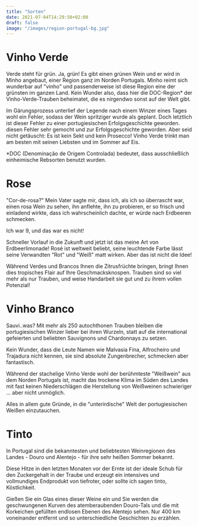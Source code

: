 ```yaml
---
title: "Sorten"
date: 2021-07-04T14:29:50+02:00
draft: false
image: "/images/region-portugal-bg.jpg"
---
```


# Vinho Verde
 
Verde steht für grün. Ja, grün! Es gibt einen grünen Wein und er wird in Minho angebaut, einer Region ganz im Norden Portugals. Minho reimt sich wunderbar  auf "vinho" und passenderweise  ist diese Region eine der grünsten im ganzen Land. Kein Wunder also, dass hier die DOC-Region* der Vinho-Verde-Trauben beheimatet, die es nirgendwo sonst auf der Welt gibt.

Im Gärungsprozess unterlief der Legende nach einem Winzer eines Tages wohl ein Fehler, sodass der Wein spritziger wurde als geplant. Doch letztlich ist dieser Fehler zu einer portugiesischen Erfolgsgeschichte geworden.  diesen Fehler sehr gemocht und zur Erfolgsgeschichte geworden. Aber seid nicht getäuscht: Es ist kein Sekt und kein Prosecco! Vinho Verde trinkt man am besten mit seinen Liebsten und im Sommer auf Eis.

*DOC (Denominação de Origem Controlada) bedeutet, dass ausschließlich einheimische Rebsorten benutzt wurden.


# Rose
 
"Cor-de-rosa?" Mein Vater sagte mir, dass ich, als ich so überrascht war, einen rosa Wein zu sehen, ihn anflehte, ihn zu probieren, er so frisch und einladend wirkte, dass ich wahrscheinlich dachte, er würde nach Erdbeeren schmecken.

Ich war 9, und das war es nicht!

Schneller Vorlauf in die Zukunft und jetzt ist das meine Art von Erdbeerlimonade! Rosé ist weltweit beliebt, seine leuchtende Farbe lässt seine Verwandten "Rot" und "Weiß" matt wirken. Aber das ist nicht die Idee!

Während Verdes und Brancos Ihnen die Zitrusfrüchte bringen, bringt Ihnen dies tropisches Flair auf Ihre Geschmacksknospen. Trauben sind so viel mehr als nur Trauben, und weise Handarbeit sie gut und zu ihrem vollen Potenzial!

# Vinho Branco
 
Sauvi..was? Mit mehr als 250 autochthonen Trauben bleiben die portugiesischen Winzer lieber bei ihren Wurzeln, statt auf die international gefeierten und beliebten Sauvignons und Chardonnays zu setzen.

Kein Wunder, dass die Leute Namen wie Malvasia Fina, Alfrocheiro und Trajadura nicht kennen, sie sind absolute Zungenbrecher, schmecken aber fantastisch.

Während der stachelige Vinho Verde wohl der berühmteste "Weißwein" aus dem Norden Portugals ist, macht das trockene Klima im Süden des Landes mit fast keinen Niederschlägen die Herstellung von Weißweinen schwieriger ... aber nicht unmöglich.

Alles in allem gute Gründe, in die "unterirdische" Welt der portugiesischen Weißen einzutauchen.

# Tinto
 
In Portugal sind die bekanntesten und beliebtesten Weinregionen des Landes - Douro und Alentejo - für ihre sehr heißen Sommer bekannt.

Diese Hitze in den letzten Monaten vor der Ernte ist der ideale Schub für den Zuckergehalt in der Traube und erzeugt ein intensives und vollmundiges Endprodukt von tiefroter, oder sollte ich sagen tinto, Köstlichkeit.

Gießen Sie ein Glas eines dieser Weine ein und Sie werden die geschwungenen Kurven des atemberaubenden Douro-Tals und die mit Korkeichen gefüllten endlosen Ebenen des Alentejo sehen. Nur 400 km voneinander entfernt und so unterschiedliche Geschichten zu erzählen.


